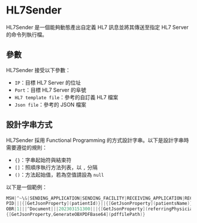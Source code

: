 # HL7Sender

HL7Sender 是一個能夠動態產出自定義 HL7 訊息並將其傳送至指定 HL7 Server 的命令列執行檔。

## 參數

HL7Sender 接受以下參數：

- `IP`：目標 HL7 Server 的位址
- `Port`：目標 HL7 Server 的阜號
- `HL7 template file`：參考的自訂義 HL7 檔案
- `Json file`：參考的 JSON 檔案

## 設計字串方式

HL7Sender 採用 Functional Programming 的方式設計字串。以下是設計字串時需要遵從的規則：

- `{}`：字串起始符與結束符
- `[]`：照順序執行方法列表，以 `,` 分隔
- `()`：方法起始值，若為空值請設為 `null`

以下是一個範例：

```c#
MSH|^~\&|SENDING_APPLICATION|SENDING_FACILITY|RECEIVING_APPLICATION|RECEIVING_FACILITY|{[GetCurrentTimeStamp](yyyyMMddHHmmss)}||ORU^R01|{[GetSequenceNumber](Null)}|P|2.3
PID|||{[GetJsonProperty](patientId)}||{[GetJsonProperty](patientsName)}||{[GetJsonProperty](patientsBirthDate)}|{[GetJsonProperty](patientsSex)}
OBR|1|||^Document|||202303151300|||{[GetJsonProperty](referringPhysiciansName)}|||||202303151400|||F
{[GetJsonProperty,GenerateOBXPDFBase64](pdffilePath)}
```